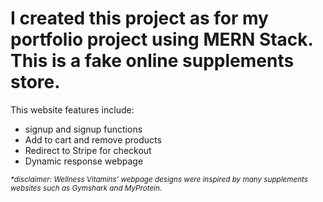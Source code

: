 # I created this project as for my portfolio project using MERN Stack. This is a fake online supplements store.

This website features include: 
- signup and signup functions
- Add to cart and remove products
- Redirect to Stripe for checkout
- Dynamic response webpage


_<sub>*disclaimer: Wellness Vitamins' webpage designs were inspired by many supplements websites such as Gymshark and MyProtein._</sub>